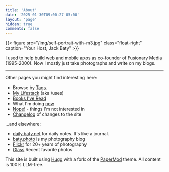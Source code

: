 ```yaml
---
title: 'About'
date: '2025-01-30T09:00:27-05:00'
layout: 'page'
hidden: true
comments: false
---
```


{{< figure src="/img/self-portrait-with-m3.jpg" class="float-right" caption="Your Host, Jack Baty" >}}

I used to help build web and mobile apps as co-founder of Fusionary Media (1995-2000). Now I mostly just take photographs and write on my blogs.

* * *

Other pages you might find interesting here:

- Browse by [Tags](/tags).
- [My Lifestack](/lifestack) (aka /uses)
- [Books I've Read](https://jackbaty.com/books)
- What I'm doing [now](/now)
- [Nope!](/nope) - things I'm not interested in
- [Changelog](/changelog) of changes to the site

...and elsewhere:

- [daily.baty.net](https://daily.baty.net) for daily notes. It's like a journal.
- [baty.photo](https://baty.photo) is my photography blog
- [Flickr](https://flickr.com/photos/jbaty) for 20+ years of photography
- [Glass](https://glass.photo/jbaty) Recent favorite photos

This site is built using [Hugo](https://getkirby.com/) with a fork of the [PaperMod](https://github.com/adityatelange/hugo-PaperMod) theme. All content is 100% LLM-free.

